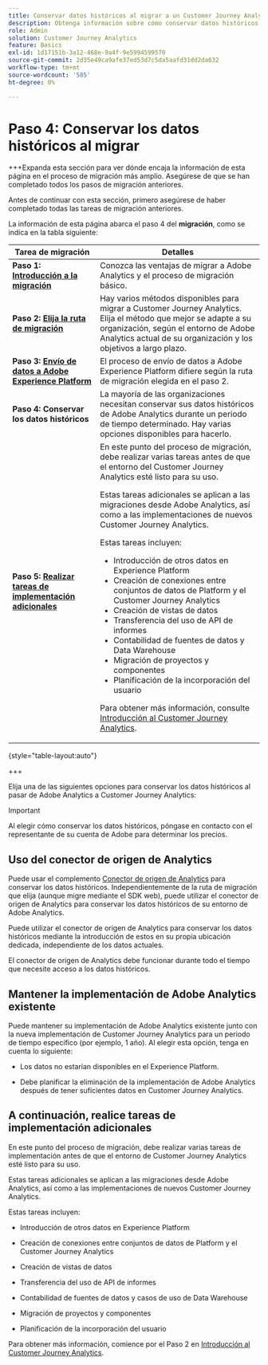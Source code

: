 ```yaml
---
title: Conservar datos históricos al migrar a un Customer Journey Analytics
description: Obtenga información sobre cómo conservar datos históricos al migrar a Customer Journey Analytics
role: Admin
solution: Customer Journey Analytics
feature: Basics
exl-id: 1d17151b-3a12-468e-9a4f-9e5994599570
source-git-commit: 2d35e49ca9afe37ed53d7c5da5aafd31dd2da632
workflow-type: tm+mt
source-wordcount: '585'
ht-degree: 0%

---
```


# Paso 4: Conservar los datos históricos al migrar

+++Expanda esta sección para ver dónde encaja la información de esta página en el proceso de migración más amplio. Asegúrese de que se han completado todos los pasos de migración anteriores.

Antes de continuar con esta sección, primero asegúrese de haber completado todas las tareas de migración anteriores.

La información de esta página abarca el paso 4 del **migración**, como se indica en la tabla siguiente:

| Tarea de migración | Detalles |
|---------|----------|
| **Paso 1: [Introducción a la migración](/help/getting-started/cja-migration/cja-migration-getstarted.md)** | Conozca las ventajas de migrar a Adobe Analytics y el proceso de migración básico. |
| **Paso 2: [Elija la ruta de migración](/help/getting-started/cja-migration/cja-migration-path.md)** | Hay varios métodos disponibles para migrar a Customer Journey Analytics. Elija el método que mejor se adapte a su organización, según el entorno de Adobe Analytics actual de su organización y los objetivos a largo plazo. |
| **Paso 3: [Envío de datos a Adobe Experience Platform](/help/getting-started/cja-migration/cja-migration-send-to-platform.md)** | El proceso de envío de datos a Adobe Experience Platform difiere según la ruta de migración elegida en el paso 2. |
| <span class="preview">**Paso 4: Conservar los datos históricos**</span> | <span class="preview">La mayoría de las organizaciones necesitan conservar sus datos históricos de Adobe Analytics durante un periodo de tiempo determinado. Hay varias opciones disponibles para hacerlo.</span> |
| **Paso 5: [Realizar tareas de implementación adicionales](/help/getting-started/cja-getting-started.md)** | En este punto del proceso de migración, debe realizar varias tareas antes de que el entorno del Customer Journey Analytics esté listo para su uso.<p>Estas tareas adicionales se aplican a las migraciones desde Adobe Analytics, así como a las implementaciones de nuevos Customer Journey Analytics.</p><p>Estas tareas incluyen:</p><ul><li>Introducción de otros datos en Experience Platform</li><li>Creación de conexiones entre conjuntos de datos de Platform y el Customer Journey Analytics</li><li>Creación de vistas de datos</li><li>Transferencia del uso de API de informes</li><li>Contabilidad de fuentes de datos y Data Warehouse</li><li>Migración de proyectos y componentes</li><li>Planificación de la incorporación del usuario</li></ul> <p>Para obtener más información, consulte [Introducción al Customer Journey Analytics](/help/getting-started/cja-getting-started.md). |

{style="table-layout:auto"}

+++

Elija una de las siguientes opciones para conservar los datos históricos al pasar de Adobe Analytics a Customer Journey Analytics:

>[!IMPORTANT]
>
>Al elegir cómo conservar los datos históricos, póngase en contacto con el representante de su cuenta de Adobe para determinar los precios.

## Uso del conector de origen de Analytics

Puede usar el complemento [Conector de origen de Analytics](/help/data-ingestion/analytics.md) para conservar los datos históricos. Independientemente de la ruta de migración que elija (aunque migre mediante el SDK web), puede utilizar el conector de origen de Analytics para conservar los datos históricos de su entorno de Adobe Analytics.

Puede utilizar el conector de origen de Analytics para conservar los datos históricos mediante la introducción de estos en su propia ubicación dedicada, independiente de los datos actuales.

El conector de origen de Analytics debe funcionar durante todo el tiempo que necesite acceso a los datos históricos.

<!-- Another possibility in the future: Map historical data in a way that allows you to tie it to your new data.  Possible? Explain -->

## Mantener la implementación de Adobe Analytics existente

Puede mantener su implementación de Adobe Analytics existente junto con la nueva implementación de Customer Journey Analytics para un periodo de tiempo específico (por ejemplo, 1 año). Al elegir esta opción, tenga en cuenta lo siguiente:

* Los datos no estarían disponibles en el Experience Platform.

* Debe planificar la eliminación de la implementación de Adobe Analytics después de tener suficientes datos en Customer Journey Analytics.

## A continuación, realice tareas de implementación adicionales

En este punto del proceso de migración, debe realizar varias tareas de implementación antes de que el entorno de Customer Journey Analytics esté listo para su uso.

Estas tareas adicionales se aplican a las migraciones desde Adobe Analytics, así como a las implementaciones de nuevos Customer Journey Analytics.

Estas tareas incluyen:

* Introducción de otros datos en Experience Platform

* Creación de conexiones entre conjuntos de datos de Platform y el Customer Journey Analytics

* Creación de vistas de datos

* Transferencia del uso de API de informes

* Contabilidad de fuentes de datos y casos de uso de Data Warehouse

* Migración de proyectos y componentes

* Planificación de la incorporación del usuario

Para obtener más información, comience por el Paso 2 en [Introducción al Customer Journey Analytics](/help/getting-started/cja-getting-started.md).
